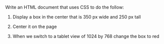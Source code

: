  Write an HTML document that uses CSS to do the follow: 

 1. Display a box in the center that is 350 px wide and 250 px tall 

 2. Center it on the page

 3. When we switch to a tablet view of 1024 by 768 change the box to red 